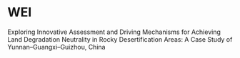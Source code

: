 # WEI
Exploring Innovative Assessment and Driving Mechanisms for Achieving Land Degradation Neutrality in Rocky Desertification Areas: A Case Study of Yunnan–Guangxi–Guizhou, China
